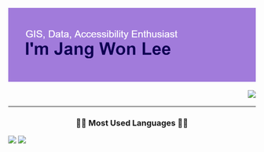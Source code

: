 ![Header](header.png)
<p align="right">
  <a href="https://hits.seeyoufarm.com"><img src="https://hits.seeyoufarm.com/api/count/incr/badge.svg?url=https%3A%2F%2Fgithub.com%2Flee-jangwon&count_bg=%2379C83D&title_bg=%23555555&icon=ifood.svg&icon_color=%23E7E7E7&title=hits&edge_flat=false"/></a>
</p>
<hr>
<h3 align="center">👩‍💻 Most Used Languages 👩‍💻</h3>
<div style="display: inline-block;">
  <a href="https://github.com/anuraghazra/github-readme-stats">
    <img src="https://github-readme-stats.vercel.app/api/top-langs/?username=lee-jangwon" />
  </a>
</div>
<div style="display: inline-block;">
  <a href="https://github-readme-stats.vercel.app/api?username=anuraghazra&show_icons=true&theme=radical">
    <img src="https://github-readme-stats.vercel.app/api?username=lee-jangwon&show_icons=true&theme=radical"/>
  </a>
</div>
